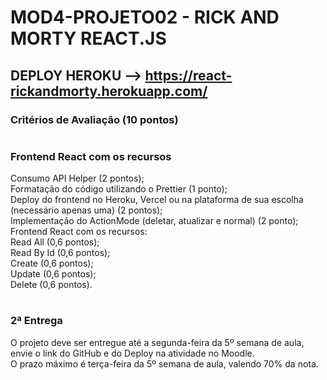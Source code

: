 # MOD4-PROJETO02 - RICK AND MORTY REACT.JS

## DEPLOY HEROKU --> <https://react-rickandmorty.herokuapp.com/>

### Critérios de Avaliação (10 pontos)

#
### Frontend React com os recursos

Consumo API Helper (2 pontos);<br/>
Formatação do código utilizando o Prettier (1 ponto);<br/>
Deploy do frontend no Heroku, Vercel ou na plataforma de sua escolha (necessário apenas uma) (2 pontos);<br/>
Implementação do ActionMode (deletar, atualizar e normal) (2 ponto);<br/>
Frontend React com os recursos:<br/>
Read All (0,6 pontos);<br/>
Read By Id (0,6 pontos);<br/>
Create (0,6 pontos);<br/>
Update (0,6 pontos);<br/>
Delete (0,6 pontos).<br/>

#
### 2ª Entrega
O projeto deve ser entregue até a segunda-feira da 5º semana de aula, envie o link do GitHub e do Deploy na atividade no Moodle.<br/>
O prazo máximo é terça-feira da 5º semana de aula, valendo 70% da nota.
#
